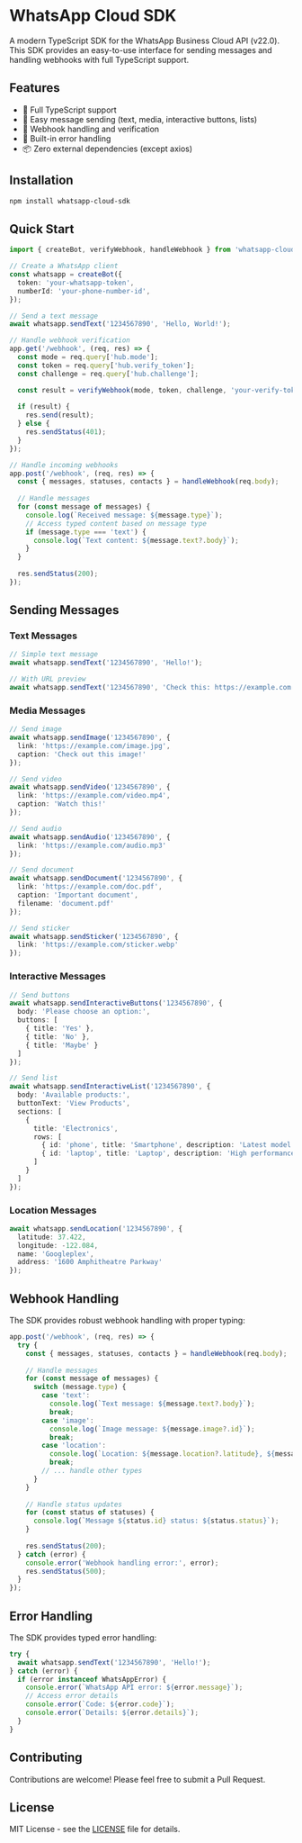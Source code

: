 # WhatsApp Cloud SDK

A modern TypeScript SDK for the WhatsApp Business Cloud API (v22.0). This SDK provides an easy-to-use interface for sending messages and handling webhooks with full TypeScript support.

## Features

- 🚀 Full TypeScript support
- 📝 Easy message sending (text, media, interactive buttons, lists)
- 🔄 Webhook handling and verification
- 💪 Built-in error handling
- 📦 Zero external dependencies (except axios)

## Installation

```bash
npm install whatsapp-cloud-sdk
```

## Quick Start

```typescript
import { createBot, verifyWebhook, handleWebhook } from 'whatsapp-cloud-sdk';

// Create a WhatsApp client
const whatsapp = createBot({
  token: 'your-whatsapp-token',
  numberId: 'your-phone-number-id',
});

// Send a text message
await whatsapp.sendText('1234567890', 'Hello, World!');

// Handle webhook verification
app.get('/webhook', (req, res) => {
  const mode = req.query['hub.mode'];
  const token = req.query['hub.verify_token'];
  const challenge = req.query['hub.challenge'];

  const result = verifyWebhook(mode, token, challenge, 'your-verify-token');
  
  if (result) {
    res.send(result);
  } else {
    res.sendStatus(401);
  }
});

// Handle incoming webhooks
app.post('/webhook', (req, res) => {
  const { messages, statuses, contacts } = handleWebhook(req.body);
  
  // Handle messages
  for (const message of messages) {
    console.log(`Received message: ${message.type}`);
    // Access typed content based on message type
    if (message.type === 'text') {
      console.log(`Text content: ${message.text?.body}`);
    }
  }
  
  res.sendStatus(200);
});
```

## Sending Messages

### Text Messages

```typescript
// Simple text message
await whatsapp.sendText('1234567890', 'Hello!');

// With URL preview
await whatsapp.sendText('1234567890', 'Check this: https://example.com', true);
```

### Media Messages

```typescript
// Send image
await whatsapp.sendImage('1234567890', {
  link: 'https://example.com/image.jpg',
  caption: 'Check out this image!'
});

// Send video
await whatsapp.sendVideo('1234567890', {
  link: 'https://example.com/video.mp4',
  caption: 'Watch this!'
});

// Send audio
await whatsapp.sendAudio('1234567890', {
  link: 'https://example.com/audio.mp3'
});

// Send document
await whatsapp.sendDocument('1234567890', {
  link: 'https://example.com/doc.pdf',
  caption: 'Important document',
  filename: 'document.pdf'
});

// Send sticker
await whatsapp.sendSticker('1234567890', {
  link: 'https://example.com/sticker.webp'
});
```

### Interactive Messages

```typescript
// Send buttons
await whatsapp.sendInteractiveButtons('1234567890', {
  body: 'Please choose an option:',
  buttons: [
    { title: 'Yes' },
    { title: 'No' },
    { title: 'Maybe' }
  ]
});

// Send list
await whatsapp.sendInteractiveList('1234567890', {
  body: 'Available products:',
  buttonText: 'View Products',
  sections: [
    {
      title: 'Electronics',
      rows: [
        { id: 'phone', title: 'Smartphone', description: 'Latest model' },
        { id: 'laptop', title: 'Laptop', description: 'High performance' }
      ]
    }
  ]
});
```

### Location Messages

```typescript
await whatsapp.sendLocation('1234567890', {
  latitude: 37.422,
  longitude: -122.084,
  name: 'Googleplex',
  address: '1600 Amphitheatre Parkway'
});
```

## Webhook Handling

The SDK provides robust webhook handling with proper typing:

```typescript
app.post('/webhook', (req, res) => {
  try {
    const { messages, statuses, contacts } = handleWebhook(req.body);
    
    // Handle messages
    for (const message of messages) {
      switch (message.type) {
        case 'text':
          console.log(`Text message: ${message.text?.body}`);
          break;
        case 'image':
          console.log(`Image message: ${message.image?.id}`);
          break;
        case 'location':
          console.log(`Location: ${message.location?.latitude}, ${message.location?.longitude}`);
          break;
        // ... handle other types
      }
    }
    
    // Handle status updates
    for (const status of statuses) {
      console.log(`Message ${status.id} status: ${status.status}`);
    }
    
    res.sendStatus(200);
  } catch (error) {
    console.error('Webhook handling error:', error);
    res.sendStatus(500);
  }
});
```

## Error Handling

The SDK provides typed error handling:

```typescript
try {
  await whatsapp.sendText('1234567890', 'Hello!');
} catch (error) {
  if (error instanceof WhatsAppError) {
    console.error(`WhatsApp API error: ${error.message}`);
    // Access error details
    console.error(`Code: ${error.code}`);
    console.error(`Details: ${error.details}`);
  }
}
```

## Contributing

Contributions are welcome! Please feel free to submit a Pull Request.

## License

MIT License - see the [LICENSE](LICENSE) file for details.
